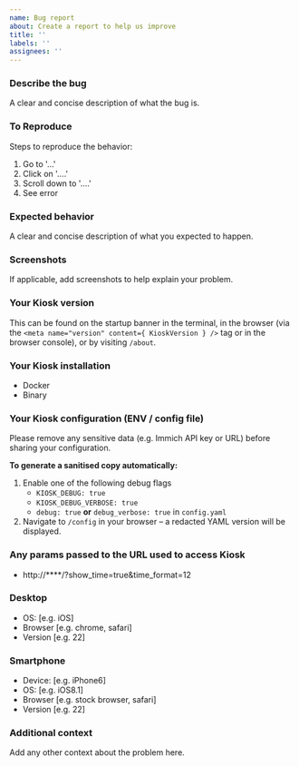 ```yaml
---
name: Bug report
about: Create a report to help us improve
title: ''
labels: ''
assignees: ''
---
```


### Describe the bug
A clear and concise description of what the bug is.

### To Reproduce
Steps to reproduce the behavior:
1. Go to '...'
2. Click on '....'
3. Scroll down to '....'
4. See error

### Expected behavior
A clear and concise description of what you expected to happen.

### Screenshots
If applicable, add screenshots to help explain your problem.

### Your Kiosk version
This can be found on the startup banner in the terminal, in the browser (via the `<meta name="version" content={ KioskVersion } />` tag or in the browser console), or by visiting `/about`.

### Your Kiosk installation
- Docker
- Binary

### Your Kiosk configuration (ENV / config file)
Please remove any sensitive data (e.g. Immich API key or URL) before sharing your configuration.

**To generate a sanitised copy automatically:**

1. Enable one of the following debug flags
   - `KIOSK_DEBUG: true`
   - `KIOSK_DEBUG_VERBOSE: true`
   - `debug: true` **or** `debug_verbose: true` in `config.yaml`
2. Navigate to `/config` in your browser – a redacted YAML version will be displayed.

### Any params passed to the URL used to access Kiosk
- http://****/?show_time=true&time_format=12

### Desktop
 - OS: [e.g. iOS]
 - Browser [e.g. chrome, safari]
 - Version [e.g. 22]

### Smartphone
 - Device: [e.g. iPhone6]
 - OS: [e.g. iOS8.1]
 - Browser [e.g. stock browser, safari]
 - Version [e.g. 22]

### Additional context
Add any other context about the problem here.
